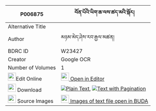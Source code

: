 |P006875|བོན་པོའི་ཡིག་ཆ་ལས་ཚད་མའི་སྐོར། 
| --- | --- 
|Alternative Title |
|Author| མཉམ་མེད་ཤེས་རབ་རྒྱལ་མཚན།
|BDRC ID | W23427
|Creator | Google OCR
|Number of Volumes| 1
|<img width="25" src="https://img.icons8.com/color/25/000000/edit-property.png">Edit Online| [<img width="25" src="https://avatars.githubusercontent.com/u/45091458?s=200&v=4"> Open in Editor](http://editor.openpecha.org/P006875)
|<img width="25" src="https://img.icons8.com/fluent/48/000000/download-2.png"/>  Download | [![](https://img.icons8.com/color/20/000000/txt.png)Plain Text](https://github.com/Openpecha/P006875/releases/download/v1/bonpo_i_yikcha_la_sa_tsema_i_k_plain_P006875.zip), [![](https://img.icons8.com/color/20/000000/txt.png)Text with Pagination](https://github.com/Openpecha/P006875/releases/download/v1/bonpo_i_yikcha_la_sa_tsema_i_k_pages_P006875.zip)
|<img width="25" src="https://img.icons8.com/plasticine/100/000000/pictures-folder.png"/>  Source Images | [<img width="25" src="https://library.bdrc.io/icons/BUDA-small.svg"> Images of text file open in BUDA](https://library.bdrc.io/show/bdr:W23427)